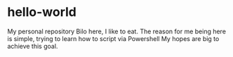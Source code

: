 # hello-world
My personal repository
Bilo here, I like to eat. The reason for me being here is simple, trying to learn how to script via Powershell
My hopes are big to achieve this goal.
